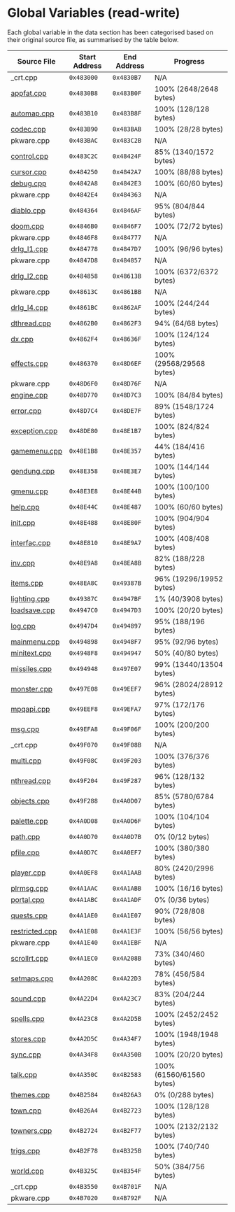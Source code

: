 # Global Variables (read-write)

Each global variable in the data section has been categorised based on their original source file, as summarised by the table below.

| Source File                      | Start Address | End Address | Progress                 |
|----------------------------------|---------------|-------------|--------------------------|
| _crt.cpp                         | `0x483000`    | `0x4830B7`  | N/A                      |
| [appfat.cpp](appfat.cpp)         | `0x4830B8`    | `0x483B0F`  | 100% (2648/2648 bytes)   |
| [automap.cpp](automap.cpp)       | `0x483B10`    | `0x483B8F`  | 100% (128/128 bytes)     |
| [codec.cpp](codec.cpp)           | `0x483B90`    | `0x483BAB`  | 100% (28/28 bytes)       |
| pkware.cpp                       | `0x483BAC`    | `0x483C2B`  | N/A                      |
| [control.cpp](control.cpp)       | `0x483C2C`    | `0x48424F`  | 85% (1340/1572 bytes)    |
| [cursor.cpp](cursor.cpp)         | `0x484250`    | `0x4842A7`  | 100% (88/88 bytes)       |
| [debug.cpp](debug.cpp)           | `0x4842A8`    | `0x4842E3`  | 100% (60/60 bytes)       |
| pkware.cpp                       | `0x4842E4`    | `0x484363`  | N/A                      |
| [diablo.cpp](diablo.cpp)         | `0x484364`    | `0x4846AF`  | 95% (804/844 bytes)      |
| [doom.cpp](doom.cpp)             | `0x4846B0`    | `0x4846F7`  | 100% (72/72 bytes)       |
| pkware.cpp                       | `0x4846F8`    | `0x484777`  | N/A                      |
| [drlg_l1.cpp](drlg_l1.cpp)       | `0x484778`    | `0x4847D7`  | 100% (96/96 bytes)       |
| pkware.cpp                       | `0x4847D8`    | `0x484857`  | N/A                      |
| [drlg_l2.cpp](drlg_l2.cpp)       | `0x484858`    | `0x48613B`  | 100% (6372/6372 bytes)   |
| pkware.cpp                       | `0x48613C`    | `0x4861BB`  | N/A                      |
| [drlg_l4.cpp](drlg_l4.cpp)       | `0x4861BC`    | `0x4862AF`  | 100% (244/244 bytes)     |
| [dthread.cpp](dthread.cpp)       | `0x4862B0`    | `0x4862F3`  | 94% (64/68 bytes)        |
| [dx.cpp](dx.cpp)                 | `0x4862F4`    | `0x48636F`  | 100% (124/124 bytes)     |
| [effects.cpp](effects.cpp)       | `0x486370`    | `0x48D6EF`  | 100% (29568/29568 bytes) |
| pkware.cpp                       | `0x48D6F0`    | `0x48D76F`  | N/A                      |
| [engine.cpp](engine.cpp)         | `0x48D770`    | `0x48D7C3`  | 100% (84/84 bytes)       |
| [error.cpp](error.cpp)           | `0x48D7C4`    | `0x48DE7F`  | 89% (1548/1724 bytes)    |
| [exception.cpp](exception.cpp)   | `0x48DE80`    | `0x48E1B7`  | 100% (824/824 bytes)     |
| [gamemenu.cpp](gamemenu.cpp)     | `0x48E1B8`    | `0x48E357`  | 44% (184/416 bytes)      |
| [gendung.cpp](gendung.cpp)       | `0x48E358`    | `0x48E3E7`  | 100% (144/144 bytes)     |
| [gmenu.cpp](gmenu.cpp)           | `0x48E3E8`    | `0x48E44B`  | 100% (100/100 bytes)     |
| [help.cpp](help.cpp)             | `0x48E44C`    | `0x48E487`  | 100% (60/60 bytes)       |
| [init.cpp](init.cpp)             | `0x48E488`    | `0x48E80F`  | 100% (904/904 bytes)     |
| [interfac.cpp](interfac.cpp)     | `0x48E810`    | `0x48E9A7`  | 100% (408/408 bytes)     |
| [inv.cpp](inv.cpp)               | `0x48E9A8`    | `0x48EA8B`  | 82% (188/228 bytes)      |
| [items.cpp](items.cpp)           | `0x48EA8C`    | `0x49387B`  | 96% (19296/19952 bytes)  |
| [lighting.cpp](lighting.cpp)     | `0x49387C`    | `0x4947BF`  | 1% (40/3908 bytes)       |
| [loadsave.cpp](loadsave.cpp)     | `0x4947C0`    | `0x4947D3`  | 100% (20/20 bytes)       |
| [log.cpp](log.cpp)               | `0x4947D4`    | `0x494897`  | 95% (188/196 bytes)      |
| [mainmenu.cpp](mainmenu.cpp)     | `0x494898`    | `0x4948F7`  | 95% (92/96 bytes)        |
| [minitext.cpp](minitext.cpp)     | `0x4948F8`    | `0x494947`  | 50% (40/80 bytes)        |
| [missiles.cpp](missiles.cpp)     | `0x494948`    | `0x497E07`  | 99% (13440/13504 bytes)  |
| [monster.cpp](monster.cpp)       | `0x497E08`    | `0x49EEF7`  | 96% (28024/28912 bytes)  |
| [mpqapi.cpp](mpqapi.cpp)         | `0x49EEF8`    | `0x49EFA7`  | 97% (172/176 bytes)      |
| [msg.cpp](msg.cpp)               | `0x49EFA8`    | `0x49F06F`  | 100% (200/200 bytes)     |
| _crt.cpp                         | `0x49F070`    | `0x49F08B`  | N/A                      |
| [multi.cpp](multi.cpp)           | `0x49F08C`    | `0x49F203`  | 100% (376/376 bytes)     |
| [nthread.cpp](nthread.cpp)       | `0x49F204`    | `0x49F287`  | 96% (128/132 bytes)      |
| [objects.cpp](objects.cpp)       | `0x49F288`    | `0x4A0D07`  | 85% (5780/6784 bytes)    |
| [palette.cpp](palette.cpp)       | `0x4A0D08`    | `0x4A0D6F`  | 100% (104/104 bytes)     |
| [path.cpp](path.cpp)             | `0x4A0D70`    | `0x4A0D7B`  | 0% (0/12 bytes)          |
| [pfile.cpp](pfile.cpp)           | `0x4A0D7C`    | `0x4A0EF7`  | 100% (380/380 bytes)     |
| [player.cpp](player.cpp)         | `0x4A0EF8`    | `0x4A1AAB`  | 80% (2420/2996 bytes)    |
| [plrmsg.cpp](plrmsg.cpp)         | `0x4A1AAC`    | `0x4A1ABB`  | 100% (16/16 bytes)       |
| [portal.cpp](portal.cpp)         | `0x4A1ABC`    | `0x4A1ADF`  | 0% (0/36 bytes)          |
| [quests.cpp](quests.cpp)         | `0x4A1AE0`    | `0x4A1E07`  | 90% (728/808 bytes)      |
| [restricted.cpp](restricted.cpp) | `0x4A1E08`    | `0x4A1E3F`  | 100% (56/56 bytes)       |
| pkware.cpp                       | `0x4A1E40`    | `0x4A1EBF`  | N/A                      |
| [scrollrt.cpp](scrollrt.cpp)     | `0x4A1EC0`    | `0x4A208B`  | 73% (340/460 bytes)      |
| [setmaps.cpp](setmaps.cpp)       | `0x4A208C`    | `0x4A22D3`  | 78% (456/584 bytes)      |
| [sound.cpp](sound.cpp)           | `0x4A22D4`    | `0x4A23C7`  | 83% (204/244 bytes)      |
| [spells.cpp](spells.cpp)         | `0x4A23C8`    | `0x4A2D5B`  | 100% (2452/2452 bytes)   |
| [stores.cpp](stores.cpp)         | `0x4A2D5C`    | `0x4A34F7`  | 100% (1948/1948 bytes)   |
| [sync.cpp](sync.cpp)             | `0x4A34F8`    | `0x4A350B`  | 100% (20/20 bytes)       |
| [talk.cpp](talk.cpp)             | `0x4A350C`    | `0x4B2583`  | 100% (61560/61560 bytes) |
| [themes.cpp](themes.cpp)         | `0x4B2584`    | `0x4B26A3`  | 0% (0/288 bytes)         |
| [town.cpp](town.cpp)             | `0x4B26A4`    | `0x4B2723`  | 100% (128/128 bytes)     |
| [towners.cpp](towners.cpp)       | `0x4B2724`    | `0x4B2F77`  | 100% (2132/2132 bytes)   |
| [trigs.cpp](trigs.cpp)           | `0x4B2F78`    | `0x4B325B`  | 100% (740/740 bytes)     |
| [world.cpp](world.cpp)           | `0x4B325C`    | `0x4B354F`  | 50% (384/756 bytes)      |
| _crt.cpp                         | `0x4B3550`    | `0x4B701F`  | N/A                      |
| pkware.cpp                       | `0x4B7020`    | `0x4B792F`  | N/A                      |
